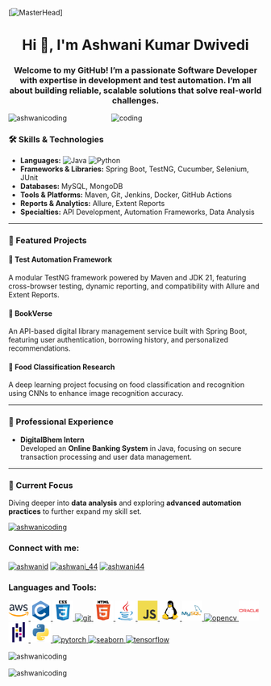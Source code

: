 [![MasterHead](https://user-images.githubusercontent.com/10498744/210012254-234538ff-d198-48aa-8964-37e6fd45d227.gif)]
<h1 align="center">Hi 👋, I'm Ashwani Kumar Dwivedi</h1>
<h3 align="center">Welcome to my GitHub! I’m a passionate <strong>Software Developer</strong> with expertise in development and test automation. I’m all about building reliable, scalable solutions that solve real-world challenges.</h3>
<img align="right" alt="coding" width="300" src="https://i.pinimg.com/originals/bd/4e/d3/bd4ed327189c2a56695beb91cd534570.gif">  

<p align="left"> <img src="https://komarev.com/ghpvc/?username=ashwanicoding&label=Profile%20views&color=0e75b6&style=flat" alt="ashwanicoding" /> </p>

### 🛠️ Skills & Technologies

- **Languages:** ![Java](https://img.shields.io/badge/-Java-007396?logo=java&logoColor=white&style=flat) ![Python](https://img.shields.io/badge/-Python-3776AB?logo=python&logoColor=white&style=flat)
- **Frameworks & Libraries:** Spring Boot, TestNG, Cucumber, Selenium, JUnit
- **Databases:** MySQL, MongoDB
- **Tools & Platforms:** Maven, Git, Jenkins, Docker, GitHub Actions
- **Reports & Analytics:** Allure, Extent Reports
- **Specialties:** API Development, Automation Frameworks, Data Analysis

---

### 📂 Featured Projects

#### 🔹 Test Automation Framework
A modular TestNG framework powered by Maven and JDK 21, featuring cross-browser testing, dynamic reporting, and compatibility with Allure and Extent Reports.

#### 🔹 BookVerse
An API-based digital library management service built with Spring Boot, featuring user authentication, borrowing history, and personalized recommendations.

#### 🔹 Food Classification Research
A deep learning project focusing on food classification and recognition using CNNs to enhance image recognition accuracy.

---

### 💼 Professional Experience

- **DigitalBhem Intern**  
  Developed an **Online Banking System** in Java, focusing on secure transaction processing and user data management.

---

### 🌱 Current Focus

Diving deeper into **data analysis** and exploring **advanced automation practices** to further expand my skill set.

<p align="left"> <a href="https://github.com/ryo-ma/github-profile-trophy"><img src="https://github-profile-trophy.vercel.app/?username=ashwanicoding" alt="ashwanicoding" /></a> </p>

<h3 align="left">Connect with me:</h3>
<p align="left">
<a href="https://linkedin.com/in/ashwanid" target="blank"><img align="center" src="https://raw.githubusercontent.com/rahuldkjain/github-profile-readme-generator/master/src/images/icons/Social/linked-in-alt.svg" alt="ashwanid" height="30" width="40" /></a>
<a href="https://instagram.com/ashwani_44" target="blank"><img align="center" src="https://raw.githubusercontent.com/rahuldkjain/github-profile-readme-generator/master/src/images/icons/Social/instagram.svg" alt="ashwani_44" height="30" width="40" /></a>
<a href="https://auth.geeksforgeeks.org/user/ashwani44" target="blank"><img align="center" src="https://raw.githubusercontent.com/rahuldkjain/github-profile-readme-generator/master/src/images/icons/Social/geeks-for-geeks.svg" alt="ashwani44" height="30" width="40" /></a>
</p>

<h3 align="left">Languages and Tools:</h3>
<p align="left"> <a href="https://aws.amazon.com" target="_blank" rel="noreferrer"> <img src="https://raw.githubusercontent.com/devicons/devicon/master/icons/amazonwebservices/amazonwebservices-original-wordmark.svg" alt="aws" width="40" height="40"/> </a> <a href="https://www.cprogramming.com/" target="_blank" rel="noreferrer"> <img src="https://raw.githubusercontent.com/devicons/devicon/master/icons/c/c-original.svg" alt="c" width="40" height="40"/> </a> <a href="https://www.w3schools.com/css/" target="_blank" rel="noreferrer"> <img src="https://raw.githubusercontent.com/devicons/devicon/master/icons/css3/css3-original-wordmark.svg" alt="css3" width="40" height="40"/> </a> <a href="https://git-scm.com/" target="_blank" rel="noreferrer"> <img src="https://www.vectorlogo.zone/logos/git-scm/git-scm-icon.svg" alt="git" width="40" height="40"/> </a> <a href="https://www.w3.org/html/" target="_blank" rel="noreferrer"> <img src="https://raw.githubusercontent.com/devicons/devicon/master/icons/html5/html5-original-wordmark.svg" alt="html5" width="40" height="40"/> </a> <a href="https://www.java.com" target="_blank" rel="noreferrer"> <img src="https://raw.githubusercontent.com/devicons/devicon/master/icons/java/java-original.svg" alt="java" width="40" height="40"/> </a> <a href="https://developer.mozilla.org/en-US/docs/Web/JavaScript" target="_blank" rel="noreferrer"> <img src="https://raw.githubusercontent.com/devicons/devicon/master/icons/javascript/javascript-original.svg" alt="javascript" width="40" height="40"/> </a> <a href="https://www.linux.org/" target="_blank" rel="noreferrer"> <img src="https://raw.githubusercontent.com/devicons/devicon/master/icons/linux/linux-original.svg" alt="linux" width="40" height="40"/> </a> <a href="https://www.mysql.com/" target="_blank" rel="noreferrer"> <img src="https://raw.githubusercontent.com/devicons/devicon/master/icons/mysql/mysql-original-wordmark.svg" alt="mysql" width="40" height="40"/> </a> <a href="https://opencv.org/" target="_blank" rel="noreferrer"> <img src="https://www.vectorlogo.zone/logos/opencv/opencv-icon.svg" alt="opencv" width="40" height="40"/> </a> <a href="https://www.oracle.com/" target="_blank" rel="noreferrer"> <img src="https://raw.githubusercontent.com/devicons/devicon/master/icons/oracle/oracle-original.svg" alt="oracle" width="40" height="40"/> </a> <a href="https://pandas.pydata.org/" target="_blank" rel="noreferrer"> <img src="https://raw.githubusercontent.com/devicons/devicon/2ae2a900d2f041da66e950e4d48052658d850630/icons/pandas/pandas-original.svg" alt="pandas" width="40" height="40"/> </a> <a href="https://www.python.org" target="_blank" rel="noreferrer"> <img src="https://raw.githubusercontent.com/devicons/devicon/master/icons/python/python-original.svg" alt="python" width="40" height="40"/> </a> <a href="https://pytorch.org/" target="_blank" rel="noreferrer"> <img src="https://www.vectorlogo.zone/logos/pytorch/pytorch-icon.svg" alt="pytorch" width="40" height="40"/> </a> <a href="https://seaborn.pydata.org/" target="_blank" rel="noreferrer"> <img src="https://seaborn.pydata.org/_images/logo-mark-lightbg.svg" alt="seaborn" width="40" height="40"/> </a> <a href="https://www.tensorflow.org" target="_blank" rel="noreferrer"> <img src="https://www.vectorlogo.zone/logos/tensorflow/tensorflow-icon.svg" alt="tensorflow" width="40" height="40"/> </a> </p>

<p><img align="center" src="https://github-readme-stats.vercel.app/api/top-langs?username=ashwanicoding&show_icons=true&locale=en&layout=compact" alt="ashwanicoding" /></p>

<p><img align="center" src="https://github-readme-streak-stats.herokuapp.com/?user=ashwanicoding&" alt="ashwanicoding" /></p>
